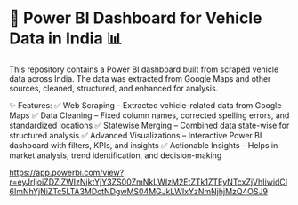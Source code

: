 # 🚗 Power BI Dashboard for Vehicle Data in India 📊
This repository contains a Power BI dashboard built from scraped vehicle data across India. The data was extracted from Google Maps and other sources, cleaned, structured, and enhanced for analysis.


✨ Features:
✅ Web Scraping – Extracted vehicle-related data from Google Maps
✅ Data Cleaning – Fixed column names, corrected spelling errors, and standardized locations
✅ Statewise Merging – Combined data state-wise for structured analysis
✅ Advanced Visualizations – Interactive Power BI dashboard with filters, KPIs, and insights
✅ Actionable Insights – Helps in market analysis, trend identification, and decision-making


https://app.powerbi.com/view?r=eyJrIjoiZDZiZWIzNjktYjY3ZS00ZmNkLWIzM2EtZTk1ZTEyNTcxZjVhIiwidCI6ImNhYjNiZTc5LTA3MDctNDgwMS04MGJkLWIxYzNmNjhjMzQ4OSJ9


